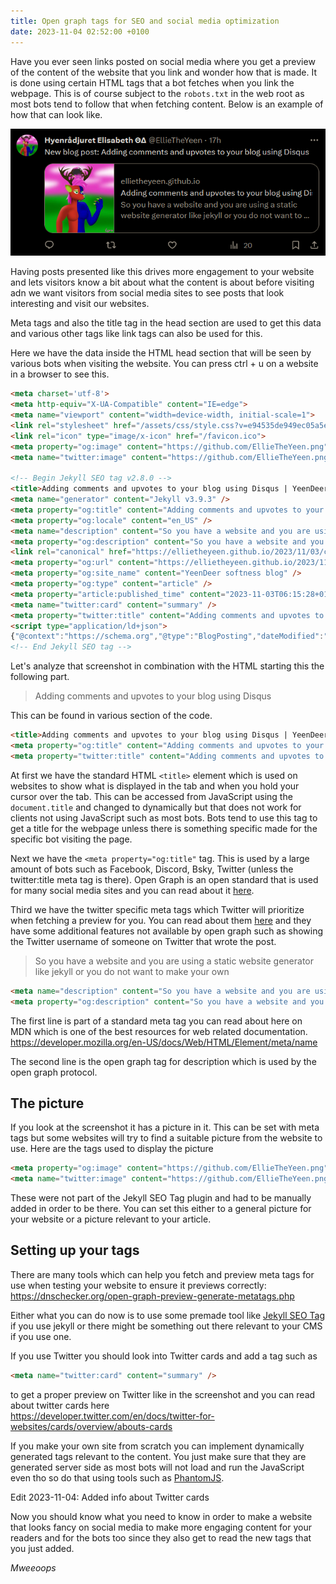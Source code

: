 ```yaml
---
title: Open graph tags for SEO and social media optimization
date: 2023-11-04 02:52:00 +0100
---
```

Have you ever seen links posted on social media where you get a preview of the content of the website that you link and wonder how that is made. It is done using certain HTML tags that a bot fetches when you link the webpage. This is of course subject to the `robots.txt` in the web root as most bots tend to follow that when fetching content. Below is an example of how that can look like.

![A Twitter post by username EllieTheYeen with this display name HyenRådjuret Elisabeth ΘΔ. 17h. Text on post: New blog post: Adding comments and upvotes to your blog using Disqus. The preview has a picture of a hyena deer that is blue and red sided and anthropomorphic. The preview text says: ellietheyeen.github.io Adding comments and upvotes to your blog using Disqus. So you have a website and you are using a static website generator like jekyll or you do not want to make your own](/images/twitterpostedlink.png)

Having posts presented like this drives more engagement to your website and lets visitors know a bit about what the content is about before visiting adn we want visitors from social media sites to see posts that look interesting and visit our websites.

Meta tags and also the title tag in the head section are used to get this data and various other tags like link tags can also be used for this.

Here we have the data inside the HTML head section that will be seen by various bots when visiting the website. You can press ctrl + u on a website in a browser to see this.
```html
<meta charset='utf-8'>
<meta http-equiv="X-UA-Compatible" content="IE=edge">
<meta name="viewport" content="width=device-width, initial-scale=1">
<link rel="stylesheet" href="/assets/css/style.css?v=e94535de949ec05a5e7490fe9f47cd07337c3f72">
<link rel="icon" type="image/x-icon" href="/favicon.ico">
<meta property="og:image" content="https://github.com/EllieTheYeen.png">
<meta name="twitter:image" content="https://github.com/EllieTheYeen.png">

<!-- Begin Jekyll SEO tag v2.8.0 -->
<title>Adding comments and upvotes to your blog using Disqus | YeenDeer softness blog</title>
<meta name="generator" content="Jekyll v3.9.3" />
<meta property="og:title" content="Adding comments and upvotes to your blog using Disqus" />
<meta property="og:locale" content="en_US" />
<meta name="description" content="So you have a website and you are using a static website generator like jekyll or you do not want to make your own comment section due to the security issues it can cause. What you can do then is use a service like disqus in order to present a comment section inside an iframe. This is one among other solutions to provide a comment section for your blog. There are of course also other ways like Facebook has a thing where you can add a comment section using it. There are also some fancy unusual solutions like using a certain Mastodon post as a comment section which I read about when I searched for another post about how to make a Mastodon share button and both of these posts are extremely interesting and I recommend reading them." />
<meta property="og:description" content="So you have a website and you are using a static website generator like jekyll or you do not want to make your own comment section due to the security issues it can cause. What you can do then is use a service like disqus in order to present a comment section inside an iframe. This is one among other solutions to provide a comment section for your blog. There are of course also other ways like Facebook has a thing where you can add a comment section using it. There are also some fancy unusual solutions like using a certain Mastodon post as a comment section which I read about when I searched for another post about how to make a Mastodon share button and both of these posts are extremely interesting and I recommend reading them." />
<link rel="canonical" href="https://ellietheyeen.github.io/2023/11/03/comments-blog-disqus.html" />
<meta property="og:url" content="https://ellietheyeen.github.io/2023/11/03/comments-blog-disqus.html" />
<meta property="og:site_name" content="YeenDeer softness blog" />
<meta property="og:type" content="article" />
<meta property="article:published_time" content="2023-11-03T06:15:28+01:00" />
<meta name="twitter:card" content="summary" />
<meta property="twitter:title" content="Adding comments and upvotes to your blog using Disqus" />
<script type="application/ld+json">
{"@context":"https://schema.org","@type":"BlogPosting","dateModified":"2023-11-03T06:15:28+01:00","datePublished":"2023-11-03T06:15:28+01:00","description":"So you have a website and you are using a static website generator like jekyll or you do not want to make your own comment section due to the security issues it can cause. What you can do then is use a service like disqus in order to present a comment section inside an iframe. This is one among other solutions to provide a comment section for your blog. There are of course also other ways like Facebook has a thing where you can add a comment section using it. There are also some fancy unusual solutions like using a certain Mastodon post as a comment section which I read about when I searched for another post about how to make a Mastodon share button and both of these posts are extremely interesting and I recommend reading them.","headline":"Adding comments and upvotes to your blog using Disqus","mainEntityOfPage":{"@type":"WebPage","@id":"https://ellietheyeen.github.io/2023/11/03/comments-blog-disqus.html"},"url":"https://ellietheyeen.github.io/2023/11/03/comments-blog-disqus.html"}</script>
<!-- End Jekyll SEO tag -->
```

Let's analyze that screenshot in combination with the HTML starting this the following part.
> Adding comments and upvotes to your blog using Disqus

This can be found in various section of the code.
```html
<title>Adding comments and upvotes to your blog using Disqus | YeenDeer softness blog</title>
<meta property="og:title" content="Adding comments and upvotes to your blog using Disqus" />
<meta property="twitter:title" content="Adding comments and upvotes to your blog using Disqus" />
```
At first we have the standard HTML `<title>` element which is used on websites to show what is displayed in the tab and when you hold your cursor over the tab. This can be accessed from JavaScript using the `document.title` and changed to dynamically but that does not work for clients not using JavaScript such as most bots. Bots tend to use this tag to get a title for the webpage unless there is something specific made for the specific bot visiting the page.

Next we have the `<meta property="og:title"` tag. This is used by a large amount of bots such as Facebook, Discord, Bsky, Twitter (unless the twitter:title meta tag is there). Open Graph is an open standard that is used for many social media sites and you can read about it [here](https://ogp.me/).

Third we have the twitter specific meta tags which Twitter will prioritize when fetching a preview for you. You can read about them [here](https://developer.twitter.com/en/docs/twitter-for-websites/cards/guides/getting-started) and they have some additional features not available by open graph such as showing the Twitter username of someone on Twitter that wrote the post.

> So you have a website and you are using a static website generator like jekyll or you do not want to make your own

```html
<meta name="description" content="So you have a website and you are using a static website generator like jekyll or you do not want to make your own" />
<meta property="og:description" content="So you have a website and you are using a static website generator like jekyll or you do not want to make your own" />
```
The first line is part of a standard meta tag you can read about here on MDN which is one of the best resources for web related documentation.  
<https://developer.mozilla.org/en-US/docs/Web/HTML/Element/meta/name>

The second line is the open graph tag for description which is used by the open graph protocol.

## The picture
If you look at the screenshot it has a picture in it. This can be set with meta tags but some websites will try to find a suitable picture from the website to use. Here are the tags used to display the picture
```html
<meta property="og:image" content="https://github.com/EllieTheYeen.png">
<meta name="twitter:image" content="https://github.com/EllieTheYeen.png">
```
These were not part of the Jekyll SEO Tag plugin and had to be manually added in order to be there. You can set this either to a general picture for your website or a picture relevant to your article.

## Setting up your tags
There are many tools which can help you fetch and preview meta tags for use when testing your website to ensure it previews correctly:  
<https://dnschecker.org/open-graph-preview-generate-metatags.php>

Either what you can do now is to use some premade tool like [Jekyll SEO Tag](https://github.com/jekyll/jekyll-seo-tag) if you use jekyll or there might be something out there relevant to your CMS if you use one.

If you use Twitter you should look into Twitter cards and add a tag such as
```html
<meta name="twitter:card" content="summary" />
```
to get a proper preview on Twitter like in the screenshot and you can read about twitter cards here  
<https://developer.twitter.com/en/docs/twitter-for-websites/cards/overview/abouts-cards>

If you make your own site from scratch you can implement dynamically generated tags relevant to the content. You just make sure that they are generated server side as most bots will not load and run the JavaScript even tho so do that using tools such as [PhantomJS](https://phantomjs.org/).

Edit 2023-11-04: Added info about Twitter cards

Now you should know what you need to know in order to make a website that looks fancy on social media to make more engaging content for your readers and for the bots too since they also get to read the new tags that you just added.

*Mweeoops*
